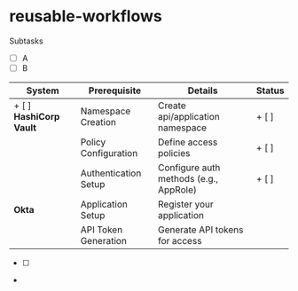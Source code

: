 # reusable-workflows

Subtasks
+ [ ] A
+ [ ] B

| System          | Prerequisite          | Details                                  | Status |
| --------------- | ---------------------- | ---------------------------------------- | -------|
|+ [ ] **HashiCorp Vault** | Namespace Creation   | Create api/application namespace        | + [ ] |
|                 | Policy Configuration  | Define access policies                   |   + [ ] |
|                 | Authentication Setup | Configure auth methods (e.g., AppRole) | + [ ] |
| **Okta** | Application Setup     | Register your application                 |
|                 | API Token Generation  | Generate API tokens for access           |
+ [ ]
+ 
